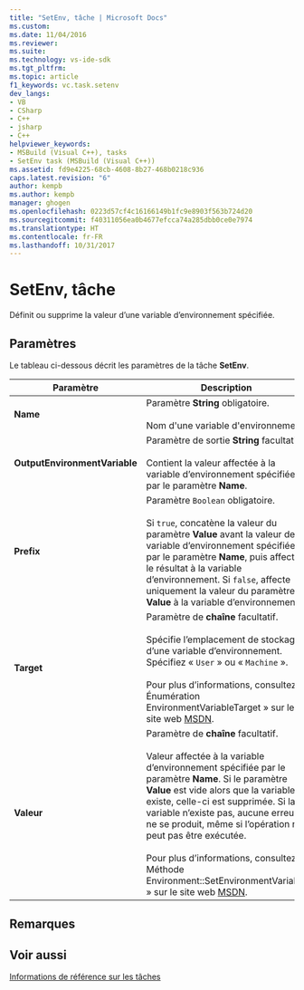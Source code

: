 ```yaml
---
title: "SetEnv, tâche | Microsoft Docs"
ms.custom: 
ms.date: 11/04/2016
ms.reviewer: 
ms.suite: 
ms.technology: vs-ide-sdk
ms.tgt_pltfrm: 
ms.topic: article
f1_keywords: vc.task.setenv
dev_langs:
- VB
- CSharp
- C++
- jsharp
- C++
helpviewer_keywords:
- MSBuild (Visual C++), tasks
- SetEnv task (MSBuild (Visual C++))
ms.assetid: fd9e4225-68cb-4608-8b27-468b0218c936
caps.latest.revision: "6"
author: kempb
ms.author: kempb
manager: ghogen
ms.openlocfilehash: 0223d57cf4c16166149b1fc9e8903f563b724d20
ms.sourcegitcommit: f40311056ea0b4677efcca74a285dbb0ce0e7974
ms.translationtype: HT
ms.contentlocale: fr-FR
ms.lasthandoff: 10/31/2017
---
```

# <a name="setenv-task"></a>SetEnv, tâche
Définit ou supprime la valeur d’une variable d’environnement spécifiée.  
  
## <a name="parameters"></a>Paramètres  
 Le tableau ci-dessous décrit les paramètres de la tâche **SetEnv**.  
  
|Paramètre|Description|  
|---------------|-----------------|  
|**Name**|Paramètre **String** obligatoire.<br /><br /> Nom d'une variable d'environnement.|  
|**OutputEnvironmentVariable**|Paramètre de sortie **String** facultatif.<br /><br /> Contient la valeur affectée à la variable d’environnement spécifiée par le paramètre **Name**.|  
|**Prefix**|Paramètre `Boolean` obligatoire.<br /><br /> Si `true`, concatène la valeur du paramètre **Value** avant la valeur de la variable d’environnement spécifiée par le paramètre **Name**, puis affecte le résultat à la variable d’environnement. Si `false`, affecte uniquement la valeur du paramètre **Value** à la variable d’environnement.|  
|**Target**|Paramètre de **chaîne** facultatif.<br /><br /> Spécifie l’emplacement de stockage d’une variable d’environnement. Spécifiez « `User` » ou « `Machine` ».<br /><br /> Pour plus d’informations, consultez « Énumération EnvironmentVariableTarget » sur le site web [MSDN](http://go.microsoft.com/fwlink/?LinkId=737).|  
|**Valeur**|Paramètre de **chaîne** facultatif.<br /><br /> Valeur affectée à la variable d’environnement spécifiée par le paramètre **Name**. Si le paramètre **Value** est vide alors que la variable existe, celle-ci est supprimée. Si la variable n’existe pas, aucune erreur ne se produit, même si l’opération ne peut pas être exécutée.<br /><br /> Pour plus d’informations, consultez « Méthode Environment::SetEnvironmentVariable » sur le site web [MSDN](http://go.microsoft.com/fwlink/?LinkId=737).|  
  
## <a name="remarks"></a>Remarques  
  
## <a name="see-also"></a>Voir aussi  
 [Informations de référence sur les tâches](../msbuild/msbuild-task-reference.md)
